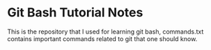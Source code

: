 # Git Bash Tutorial Notes
This is the repository that I used for learning git bash, commands.txt contains important commands related to git that one should know.
